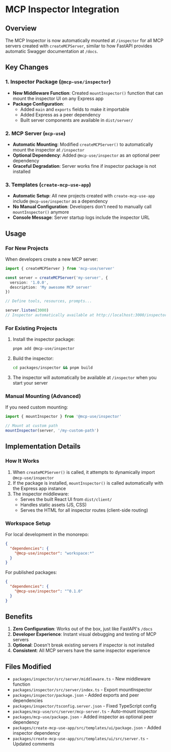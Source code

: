 # MCP Inspector Integration

## Overview

The MCP Inspector is now automatically mounted at `/inspector` for all MCP servers created with `createMCPServer`, similar to how FastAPI provides automatic Swagger documentation at `/docs`.

## Key Changes

### 1. Inspector Package (`@mcp-use/inspector`)

- **New Middleware Function**: Created `mountInspector()` function that can mount the inspector UI on any Express app
- **Package Configuration**: 
  - Added `main` and `exports` fields to make it importable
  - Added Express as a peer dependency
  - Built server components are available in `dist/server/`

### 2. MCP Server (`mcp-use`)

- **Automatic Mounting**: Modified `createMCPServer()` to automatically mount the inspector at `/inspector`
- **Optional Dependency**: Added `@mcp-use/inspector` as an optional peer dependency
- **Graceful Degradation**: Server works fine if inspector package is not installed

### 3. Templates (`create-mcp-use-app`)

- **Automatic Setup**: All new projects created with `create-mcp-use-app` include `@mcp-use/inspector` as a dependency
- **No Manual Configuration**: Developers don't need to manually call `mountInspector()` anymore
- **Console Message**: Server startup logs include the inspector URL

## Usage

### For New Projects

When developers create a new MCP server:

```typescript
import { createMCPServer } from 'mcp-use/server'

const server = createMCPServer('my-server', {
  version: '1.0.0',
  description: 'My awesome MCP server'
})

// Define tools, resources, prompts...

server.listen(3000)
// Inspector automatically available at http://localhost:3000/inspector
```

### For Existing Projects

1. Install the inspector package:
   ```bash
   pnpm add @mcp-use/inspector
   ```

2. Build the inspector:
   ```bash
   cd packages/inspector && pnpm build
   ```

3. The inspector will automatically be available at `/inspector` when you start your server

### Manual Mounting (Advanced)

If you need custom mounting:

```typescript
import { mountInspector } from '@mcp-use/inspector'

// Mount at custom path
mountInspector(server, '/my-custom-path')
```

## Implementation Details

### How It Works

1. When `createMCPServer()` is called, it attempts to dynamically import `@mcp-use/inspector`
2. If the package is installed, `mountInspector()` is called automatically with the Express app instance
3. The inspector middleware:
   - Serves the built React UI from `dist/client/`
   - Handles static assets (JS, CSS)
   - Serves the HTML for all inspector routes (client-side routing)

### Workspace Setup

For local development in the monorepo:

```json
{
  "dependencies": {
    "@mcp-use/inspector": "workspace:*"
  }
}
```

For published packages:

```json
{
  "dependencies": {
    "@mcp-use/inspector": "^0.1.0"
  }
}
```

## Benefits

1. **Zero Configuration**: Works out of the box, just like FastAPI's `/docs`
2. **Developer Experience**: Instant visual debugging and testing of MCP servers
3. **Optional**: Doesn't break existing servers if inspector is not installed
4. **Consistent**: All MCP servers have the same inspector experience

## Files Modified

- `packages/inspector/src/server/middleware.ts` - New middleware function
- `packages/inspector/src/server/index.ts` - Export mountInspector
- `packages/inspector/package.json` - Added exports and peer dependencies
- `packages/inspector/tsconfig.server.json` - Fixed TypeScript config
- `packages/mcp-use/src/server/mcp-server.ts` - Auto-mount inspector
- `packages/mcp-use/package.json` - Added inspector as optional peer dependency
- `packages/create-mcp-use-app/src/templates/ui/package.json` - Added inspector dependency
- `packages/create-mcp-use-app/src/templates/ui/src/server.ts` - Updated comments

